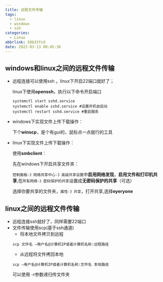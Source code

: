 ```yaml
---
title: 远程文件传输
tags:
  - linux
  - windows
  - ssh
categories:
  - Linux
abbrlink: 50b33fcd
date: 2022-03-13 00:45:36
---
```


## windows和linux之间的远程文件传输

- 远程连接可以使用ssh 。linux下开启22端口就好了；

  linux下使用**openssh**，执行以下命令开启端口

  ```shel
  systemctl start sshd.service
  systemctl enable sshd.service #设置开机自启动
  systemctl restart sshd.service #重启服务
  ```

- windows下实现文件上传下载操作：

  下个**winscp**，是个有gui的，鼠标点一点就行的工具

- linux下实现文件上传下载操作：

  使用**smbclient**：

  先在windows下开启共享文件夹：

  `控制面板-》网络共享中心-》高级共享设置`中**启用网络发现**，**启用文件和打印机共享**,在`所有网络-》密码保护的共享`设置成**无密码保护的共享**（可选）

  选择你要共享的文件夹，`属性-》共享`，打开共享,选择**eyeryone**

## linux之间的远程文件传输
- 远程连接ssh就好了，同样需要22端口
- 文件传输使用scp(基于ssh通道)
  - 将本地文件拷贝到远程
  ```
  scp 文件名 –用户名@计算机IP或者计算机名称:远程路径
  ```
  - 从远程将文件拷回本地
  ```
  scp –用户名@计算机IP或者计算机名称:文件名 本地路径
  ```
  可以使用 -r参数递归传文件夹